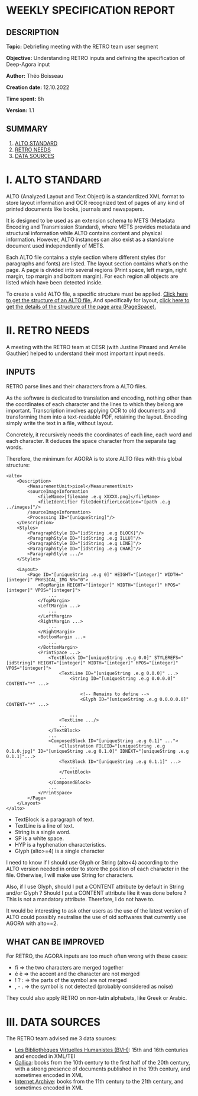 # WEEKLY SPECIFICATION REPORT

## DESCRIPTION

**Topic:** Debriefing meeting with the RETRO team user segment

**Objective:** Understanding RETRO inputs and defining the specification of Deep-Agora input

**Author:** Théo Boisseau

**Creation date:** 12.10.2022

**Time spent:** 8h

**Version:** 1.1

## SUMMARY

1. [ALTO STANDARD](#I.)
2. [RETRO NEEDS](#II.)
3. [DATA SOURCES](#III.)


# I. ALTO STANDARD <a id="I."></a>

ALTO (Analyzed Layout and Text Object) is a standardized XML format to store layout information and OCR recognized text of pages of any kind of printed documents like books, journals and newspapers.

It is designed to be used as an extension schema to METS (Metadata Encoding and Transmission Standard), where METS provides metadata and structural information while ALTO contains content and physical information.
However, ALTO instances can also exist as a standalone document used independently of METS.

Each ALTO file contains a style section where different styles (for paragraphs and fonts) are listed. The layout section contains what’s on the page.
A page is divided into several regions (Print space, left margin, right margin, top margin and bottom margin).
For each region all objects are listed which have been detected inside.

To create a valid ALTO file, a specific structure must be applied.
[Click here to get the structure of an ALTO file.](https://www.loc.gov/standards/alto/techcenter/structure.html)
And specifically for layout, [click here to get the details of the structure of the page area (PageSpace).](https://www.loc.gov/standards/alto/techcenter/layout.html)


# II. RETRO NEEDS <a id="II."></a>

A meeting with the RETRO team at CESR (with Justine Pinsard and Amélie Gauthier) helped to understand their most important input needs.

## INPUTS

RETRO parse lines and their characters from a ALTO files.

As the software is dedicated to translation and encoding, nothing other than the coordinates of each character and the lines to which they belong are important.
Transcription involves applying OCR to old documents and transforming them into a text-readable PDF, retaining the layout.
Encoding simply write the text in a file, without layout.

Concretely, it recursively needs the coordinates of each line, each word and each character.
It deduces the space character from the separate tag words.

Therefore, the minimum for AGORA is to store ALTO files with this global structure:
```
<alto>
    <Description>
        <MeasurementUnit>pixel</MeasurementUnit>
        <sourceImageInformation
            <fileName>[filename .e.g XXXXX.png]</fileName>
            <fileIdentifier fileIdentifierLocation="[path .e.g ../images]"/>
        /sourceImageInformation>
        <Processing ID="[uniqueString]"/>
    </Description>
    <Styles>
        <ParagraphStyle ID="[idString .e.g BLOCK]"/>
        <ParagraphStyle ID="[idString .e.g ILLU]"/>
        <ParagraphStyle ID="[idString .e.g LINE]"/>
        <ParagraphStyle ID="[idString .e.g CHAR]"/>
        <ParagraphStyle .../>
    </Styles>

    <Layout>
        <Page ID="[uniqueString .e.g 0]" HEIGHT="[integer]" WIDTH="[integer]" PHYSICAL_IMG_NR="0">
            <TopMargin HEIGHT="[integer]" WIDTH="[integer]" HPOS="[integer]" VPOS="[integer]">
                ...
            </TopMargin>
            <LeftMargin ...>
                ...
            </LeftMargin>
            <RightMargin ...>
                ...
            </RightMargin>
            <BottomMargin ...>
                ...
            </BottomMargin>
            <PrintSpace ...>
                <TextBlock ID="[uniqueString .e.g 0.0]" STYLEREFS="[idString]" HEIGHT="[integer]" WIDTH="[integer]" HPOS="[integer]" VPOS="[integer]">
                    <TextLine ID="[uniqueString .e.g 0.0.0]" ...>
                        <String ID="[uniqueString .e.g 0.0.0.0]" CONTENT="*" ...>

                            <!-- Remains to define -->
                            <Glyph ID="[uniqueString .e.g 0.0.0.0.0]" CONTENT="*" ...>

                        ...
                    <TextLine .../>
                    ...
                </TextBlock>
                ...
                <ComposedBlock ID="[uniqueString .e.g 0.1]" ...">
                    <Illustration FILEID="[uniqueString .e.g 0.1.0.jpg]" ID="[uniqueString .e.g 0.1.0]" IDNEXT="[uniqueString .e.g 0.1.1]"...>
                    <TextBlock ID="[uniqueString .e.g 0.1.1]" ...>
                        ...
                    </TextBlock>
                    ...
                </ComposedBlock>
                ...
            </PrintSpace>
        </Page>
    </Layout>
</alto>
```

- TextBlock is a paragraph of text.
- TextLine is a line of text.
- String is a single word.
- SP is a white space.
- HYP is a hyphenation characteristics.
- Glyph (alto>=4) is a single character

I need to know if I should use Glyph or String (alto<4) according to the ALTO version needed in order to store the position of each character in the file.
Otherwise, I will make use String for characters.

Also, if I use Glyph, should I put a CONTENT attribute by default in String and/or Glyph ? Should I put a CONTENT attribute like it was done before ?
This is not a mandatory attribute. Therefore, I do not have to.

It would be interesting to ask other users as the use of the latest version of ALTO could possibly neutralise the use of old softwares that currently use AGORA with alto==2.


## WHAT CAN BE IMPROVED

For RETRO, the AGORA inputs are too much often wrong with these cases:
- fi => the two characters are merged together
- é è => the accent and the character are not merged
- ! ? : => the parts of the symbol are not merged
- , - . => the symbol is not detected (probably considered as noise)

They could also apply RETRO on non-latin alphabets, like Greek or Arabic.


# III. DATA SOURCES <a id="III."></a>

The RETRO team advised me 3 data sources:
- [Les Bibliothèques Virtuelles Humanistes (BVH)](http://www.bvh.univ-tours.fr/accueil.asp): 15th and 16th centuries and encoded in XML/TEI 
- [Gallica](http://www.bvh.univ-tours.fr/accueil.asp): books from the 10th century to the first half of the 20th century, with a strong presence of documents published in the 19th century, and sometimes encoded in XML
- [Internet Archive](https://archive.org/details/books): books from the 11th century to the 21th century, and sometimes encoded in XML

